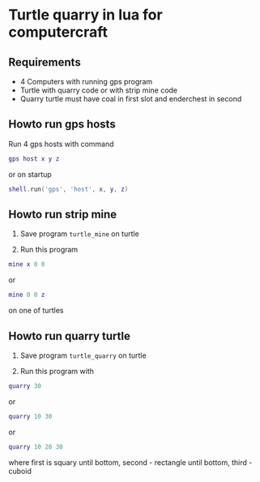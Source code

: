 # Turtle quarry in lua for computercraft

## Requirements

* 4 Computers with running gps program
* Turtle with quarry code or with strip mine code
* Quarry turtle must have coal in first slot and enderchest in second

## Howto run gps hosts

Run 4 gps hosts with command
``` lua
gps host x y z
```
or on startup
``` lua
shell.run('gps', 'host', x, y, z)
```

## Howto run strip mine

1. Save program `turtle_mine` on turtle

2. Run this program
``` lua
mine x 0 0
```
or
``` lua
mine 0 0 z
```
on one of turtles

## Howto run quarry turtle

1. Save program `turtle_quarry` on turtle

2. Run this program with
``` lua
quarry 30
```
or
``` lua
quarry 10 30
```
or
``` lua
quarry 10 20 30
```
where first is squary until bottom, second - rectangle until bottom,
third - cuboid
